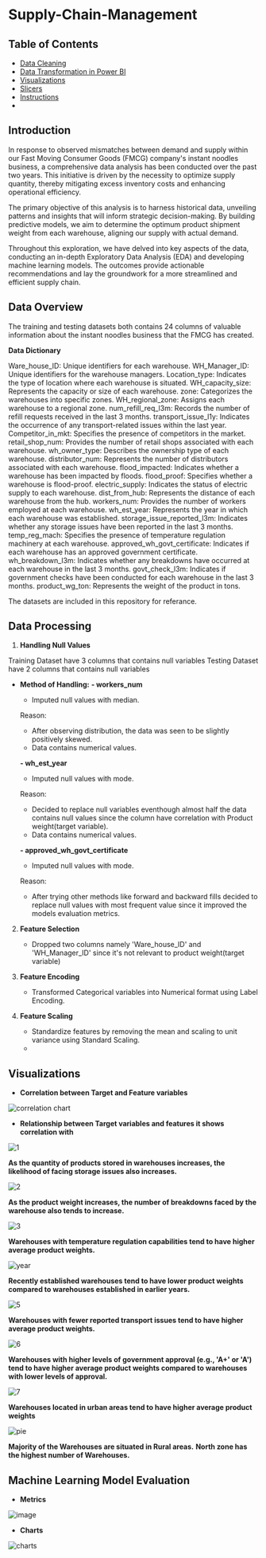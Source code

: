 # Supply-Chain-Management

## Table of Contents

- [Data Cleaning](#data-cleaning)
- [Data Transformation in Power BI](#data-transformation-in-power-bi)
- [Visualizations](#visualizations)
- [Slicers](#slicers)
- [Instructions](#instructions)
- 
## Introduction

In response to observed mismatches between demand and supply within our Fast Moving Consumer Goods (FMCG) company's instant noodles business, a comprehensive data analysis has been conducted over the past two years. This initiative is driven by the necessity to optimize supply quantity, thereby mitigating excess inventory costs and enhancing operational efficiency.

The primary objective of this analysis is to harness historical data, unveiling patterns and insights that will inform strategic decision-making. By building predictive models, we aim to determine the optimum product shipment weight from each warehouse, aligning our supply with actual demand.

Throughout this exploration, we have delved into key aspects of the data, conducting an in-depth Exploratory Data Analysis (EDA) and developing machine learning models. The outcomes provide actionable recommendations and lay the groundwork for a more streamlined and efficient supply chain. 


## Data Overview

The training and testing datasets both contains 24 columns of valuable information about the instant noodles business that the FMCG has created.

**Data Dictionary**

Ware_house_ID: Unique identifiers for each warehouse.
WH_Manager_ID: Unique identifiers for the warehouse managers.
Location_type: Indicates the type of location where each warehouse is situated.
WH_capacity_size: Represents the capacity or size of each warehouse.
zone: Categorizes the warehouses into specific zones.
WH_regional_zone: Assigns each warehouse to a regional zone.
num_refill_req_l3m: Records the number of refill requests received in the last 3 months.
transport_issue_l1y: Indicates the occurrence of any transport-related issues within the last year.
Competitor_in_mkt: Specifies the presence of competitors in the market.
retail_shop_num: Provides the number of retail shops associated with each warehouse.
wh_owner_type: Describes the ownership type of each warehouse.
distributor_num: Represents the number of distributors associated with each warehouse.
flood_impacted: Indicates whether a warehouse has been impacted by floods.
flood_proof: Specifies whether a warehouse is flood-proof.
electric_supply: Indicates the status of electric supply to each warehouse.
dist_from_hub: Represents the distance of each warehouse from the hub.
workers_num: Provides the number of workers employed at each warehouse.
wh_est_year: Represents the year in which each warehouse was established.
storage_issue_reported_l3m: Indicates whether any storage issues have been reported in the last 3 months.
temp_reg_mach: Specifies the presence of temperature regulation machinery at each warehouse.
approved_wh_govt_certificate: Indicates if each warehouse has an approved government certificate.
wh_breakdown_l3m: Indicates whether any breakdowns have occurred at each warehouse in the last 3 months.
govt_check_l3m: Indicates if government checks have been conducted for each warehouse in the last 3 months.
product_wg_ton: Represents the weight of the product in tons.

The datasets are included in this repository for referance.

## Data Processing

1. **Handling Null Values**

Training Dataset have 3 columns that contains null variables
Testing Dataset have 2 columns that contains null variables 
   - **Method of Handling:**
     **- workers_num**
       - Imputed null values with median.

     Reason:
     - After observing distribution, the data was seen to be slightly positively skewed.
     - Data contains numerical values.

     **- wh_est_year**
       - Imputed null values with mode.

     Reason:
     - Decided to replace null variables eventhough almost half the data contains null values since the column have correlation with Product weight(target variable).
     - Data contains numerical values.

     **- approved_wh_govt_certificate**
       - Imputed null values with mode.

     Reason:
     - After trying other methods like forward and backward fills decided to replace null values with most frequent value since it improved the models evaluation metrics.   

2. **Feature Selection**
   - Dropped two columns namely 'Ware_house_ID' and 'WH_Manager_ID' since it's not relevant to product weight(target variable)
  
3. **Feature Encoding**
   - Transformed Categorical variables into Numerical format using Label Encoding.

4. **Feature Scaling**
   - Standardize features by removing the mean and scaling to unit variance using Standard Scaling.
   - 
## Visualizations

- **Correlation between Target and Feature variables**

![correlation chart](https://github.com/Archanajs2001/Machine-Learning-model---Supply-Chain-Management/assets/154094021/620622fe-3df8-4183-a5c6-a51ded10d004)

- **Relationship between Target variables and features it shows correlation with**

![1](https://github.com/Archanajs2001/Machine-Learning-model---Supply-Chain-Management/assets/154094021/44f0b2fa-fcef-4ed6-8883-d5f0dfd4fb73)

**As the quantity of products stored in warehouses increases, the likelihood of facing storage issues also increases.**

![2](https://github.com/Archanajs2001/Machine-Learning-model---Supply-Chain-Management/assets/154094021/97f97c0a-5425-4336-aa03-d5b17fb43d13)

**As the product weight increases, the number of breakdowns faced by the warehouse also tends to increase.**
  
![3](https://github.com/Archanajs2001/Machine-Learning-model---Supply-Chain-Management/assets/154094021/3d0787aa-ce45-49fe-b277-0aa7327f97c3)

**Warehouses with temperature regulation capabilities tend to have higher average product weights.**
 
![year](https://github.com/Archanajs2001/Machine-Learning-model---Supply-Chain-Management/assets/154094021/f65af83d-5974-48ba-b600-8b9344152014)


**Recently established warehouses tend to have lower product weights compared to warehouses established in earlier years.**

![5](https://github.com/Archanajs2001/Machine-Learning-model---Supply-Chain-Management/assets/154094021/27dbd5bd-b8b8-40cc-90de-8b0f517a1bb3)

**Warehouses with fewer reported transport issues tend to have higher average product weights.**

![6](https://github.com/Archanajs2001/Machine-Learning-model---Supply-Chain-Management/assets/154094021/d2b05d33-18cb-4514-9c67-305685591676)

**Warehouses with higher levels of government approval (e.g., 'A+' or 'A') tend to have higher average product weights compared to warehouses with lower levels of approval.**

![7](https://github.com/Archanajs2001/Machine-Learning-model---Supply-Chain-Management/assets/154094021/5c715a47-a7cc-4aad-8c62-4e98eb01b59a)

**Warehouses located in urban areas tend to have higher average product weights**

![pie](https://github.com/Archanajs2001/Machine-Learning-model---Supply-Chain-Management/assets/154094021/c829d806-a844-4d8f-9d61-e778ade92870)

**Majority of the Warehouses are situated in Rural areas.**
**North zone has the highest number of Warehouses.**


## Machine Learning Model Evaluation

- **Metrics**

![image](https://github.com/Archanajs2001/Machine-Learning-model---Supply-Chain-Management/assets/154094021/a3b9f51f-e6c7-447a-8823-fb348a7e2c5f)

- **Charts**

![charts](https://github.com/Archanajs2001/Machine-Learning-model---Supply-Chain-Management/assets/154094021/e9ddbc17-4fdf-4121-b09a-c5d820b1b4a8)








